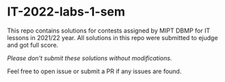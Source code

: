 # IT-2022-labs-1-sem
This repo contains solutions for contests assigned by MIPT DBMP for IT lessons in 2021/22 year. 
All solutions in this repo were submitted to ejudge and got full score.

*Please don't submit these solutions without modifications.*

Feel free to open issue or submit a PR if any issues are found.

